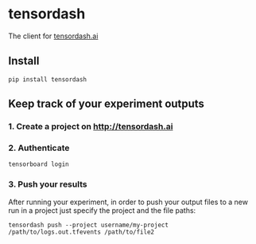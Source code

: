 
# tensordash

The client for [tensordash.ai](https://tensordash.ai)

## Install
```
pip install tensordash
```

## Keep track of your experiment outputs

### 1. Create a project on http://tensordash.ai

### 2. Authenticate
```
tensorboard login
```

### 3. Push your results

After running your experiment, in order to push your output files to a new run in a project 
just specify the project and the file paths:
```
tensordash push --project username/my-project /path/to/logs.out.tfevents /path/to/file2
```

